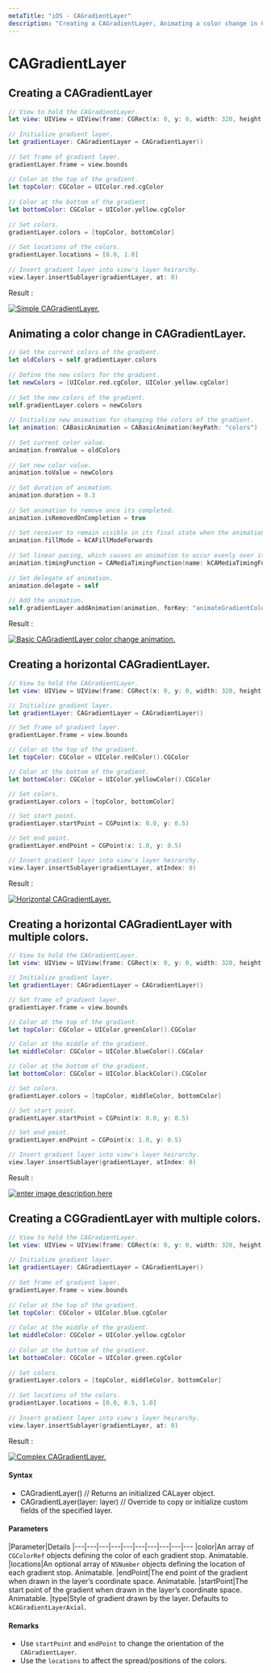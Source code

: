 ```yaml
---
metaTitle: "iOS - CAGradientLayer"
description: "Creating a CAGradientLayer, Animating a color change in CAGradientLayer., Creating a horizontal CAGradientLayer., Creating a horizontal CAGradientLayer with multiple colors., Creating a CGGradientLayer with multiple colors."
---
```


# CAGradientLayer




## Creating a CAGradientLayer


```swift
// View to hold the CAGradientLayer.
let view: UIView = UIView(frame: CGRect(x: 0, y: 0, width: 320, height: 320))
    
// Initialize gradient layer.
let gradientLayer: CAGradientLayer = CAGradientLayer()
    
// Set frame of gradient layer.
gradientLayer.frame = view.bounds
   
// Color at the top of the gradient.
let topColor: CGColor = UIColor.red.cgColor
    
// Color at the bottom of the gradient.
let bottomColor: CGColor = UIColor.yellow.cgColor
    
// Set colors.
gradientLayer.colors = [topColor, bottomColor]
    
// Set locations of the colors.
gradientLayer.locations = [0.0, 1.0]
    
// Insert gradient layer into view's layer heirarchy.
view.layer.insertSublayer(gradientLayer, at: 0)

```

Result :

[<img src="https://i.stack.imgur.com/q26bv.png" alt="Simple CAGradientLayer." />](https://i.stack.imgur.com/q26bv.png)



## Animating a color change in CAGradientLayer.


```swift
// Get the current colors of the gradient.
let oldColors = self.gradientLayer.colors
    
// Define the new colors for the gradient.
let newColors = [UIColor.red.cgColor, UIColor.yellow.cgColor]
    
// Set the new colors of the gradient.
self.gradientLayer.colors = newColors
    
// Initialize new animation for changing the colors of the gradient.
let animation: CABasicAnimation = CABasicAnimation(keyPath: "colors")
    
// Set current color value.
animation.fromValue = oldColors
    
// Set new color value.
animation.toValue = newColors
   
// Set duration of animation.
animation.duration = 0.3
    
// Set animation to remove once its completed.
animation.isRemovedOnCompletion = true
    
// Set receiver to remain visible in its final state when the animation is completed.
animation.fillMode = kCAFillModeForwards
    
// Set linear pacing, which causes an animation to occur evenly over its duration.
animation.timingFunction = CAMediaTimingFunction(name: kCAMediaTimingFunctionLinear)
    
// Set delegate of animation.
animation.delegate = self
    
// Add the animation.
self.gradientLayer.addAnimation(animation, forKey: "animateGradientColorChange")

```

Result :

[<img src="https://i.stack.imgur.com/AquKd.gif" alt="Basic CAGradientLayer color change animation." />](https://i.stack.imgur.com/AquKd.gif)



## Creating a horizontal CAGradientLayer.


```swift
// View to hold the CAGradientLayer.
let view: UIView = UIView(frame: CGRect(x: 0, y: 0, width: 320, height: 320))

// Initialize gradient layer.
let gradientLayer: CAGradientLayer = CAGradientLayer()

// Set frame of gradient layer.
gradientLayer.frame = view.bounds

// Color at the top of the gradient.
let topColor: CGColor = UIColor.redColor().CGColor

// Color at the bottom of the gradient.
let bottomColor: CGColor = UIColor.yellowColor().CGColor

// Set colors.
gradientLayer.colors = [topColor, bottomColor]

// Set start point.
gradientLayer.startPoint = CGPoint(x: 0.0, y: 0.5)

// Set end point.
gradientLayer.endPoint = CGPoint(x: 1.0, y: 0.5)

// Insert gradient layer into view's layer heirarchy.
view.layer.insertSublayer(gradientLayer, atIndex: 0)

```

Result :

[<img src="http://i.stack.imgur.com/7VCnW.png" alt="Horizontal CAGradientLayer." />](http://i.stack.imgur.com/7VCnW.png)



## Creating a horizontal CAGradientLayer with multiple colors.


```swift
// View to hold the CAGradientLayer.
let view: UIView = UIView(frame: CGRect(x: 0, y: 0, width: 320, height: 320))

// Initialize gradient layer.
let gradientLayer: CAGradientLayer = CAGradientLayer()

// Set frame of gradient layer.
gradientLayer.frame = view.bounds

// Color at the top of the gradient.
let topColor: CGColor = UIColor.greenColor().CGColor

// Color at the middle of the gradient.
let middleColor: CGColor = UIColor.blueColor().CGColor

// Color at the bottom of the gradient.
let bottomColor: CGColor = UIColor.blackColor().CGColor

// Set colors.
gradientLayer.colors = [topColor, middleColor, bottomColor]

// Set start point.
gradientLayer.startPoint = CGPoint(x: 0.0, y: 0.5)

// Set end point.
gradientLayer.endPoint = CGPoint(x: 1.0, y: 0.5)

// Insert gradient layer into view's layer heirarchy.
view.layer.insertSublayer(gradientLayer, atIndex: 0)

```

Result :

[<img src="http://i.stack.imgur.com/I4OGH.png" alt="enter image description here" />](http://i.stack.imgur.com/I4OGH.png)



## Creating a CGGradientLayer with multiple colors.


```swift
// View to hold the CAGradientLayer.
let view: UIView = UIView(frame: CGRect(x: 0, y: 0, width: 320, height: 320))
    
// Initialize gradient layer.
let gradientLayer: CAGradientLayer = CAGradientLayer()
    
// Set frame of gradient layer.
gradientLayer.frame = view.bounds
    
// Color at the top of the gradient.
let topColor: CGColor = UIColor.blue.cgColor
    
// Color at the middle of the gradient.
let middleColor: CGColor = UIColor.yellow.cgColor
    
// Color at the bottom of the gradient.
let bottomColor: CGColor = UIColor.green.cgColor
    
// Set colors.
gradientLayer.colors = [topColor, middleColor, bottomColor]
    
// Set locations of the colors.
gradientLayer.locations = [0.0, 0.5, 1.0]
    
// Insert gradient layer into view's layer heirarchy.
view.layer.insertSublayer(gradientLayer, at: 0)

```

Result :

[<img src="https://i.stack.imgur.com/tV4OL.png" alt="Complex CAGradientLayer." />](https://i.stack.imgur.com/tV4OL.png)



#### Syntax


- CAGradientLayer() // Returns an initialized CALayer object.
- CAGradientLayer(layer: layer) // Override to copy or initialize custom fields of the specified layer.



#### Parameters


|Parameter|Details
|---|---|---|---|---|---|---|---|---|---
|color|An array of `CGColorRef` objects defining the color of each gradient stop. Animatable.
|locations|An optional array of `NSNumber` objects defining the location of each gradient stop. Animatable.
|endPoint|The end point of the gradient when drawn in the layer’s coordinate space. Animatable.
|startPoint|The start point of the gradient when drawn in the layer’s coordinate space. Animatable.
|type|Style of gradient drawn by the layer. Defaults to `kCAGradientLayerAxial`.



#### Remarks


- Use `startPoint` and `endPoint` to change the orientation of the `CAGradientLayer`.
- Use the `locations` to affect the spread/positions of the colors.

